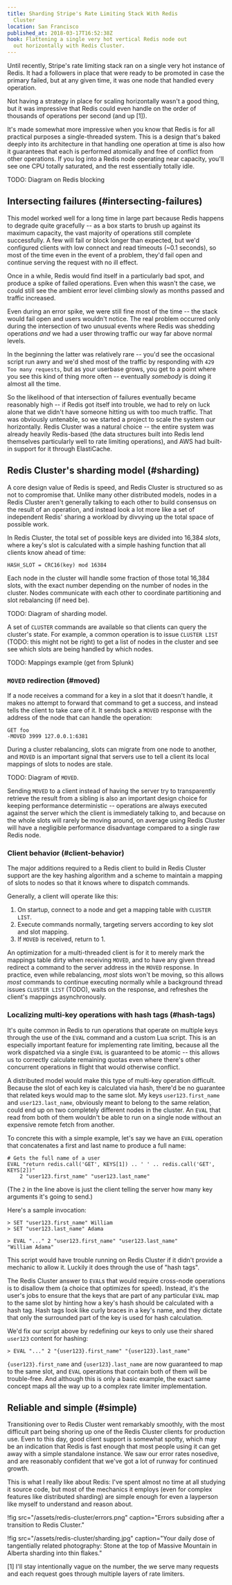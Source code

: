```yaml
---
title: Sharding Stripe's Rate Limiting Stack With Redis
  Cluster
location: San Francisco
published_at: 2018-03-17T16:52:38Z
hook: Flattening a single very hot vertical Redis node out
  out horizontally with Redis Cluster.
---
```


Until recently, Stripe's rate limiting stack ran on a
single very hot instance of Redis. It had a followers in
place that were ready to be promoted in case the primary
failed, but at any given time, it was one node that handled
every operation.

Not having a strategy in place for scaling horizontally
wasn't a good thing, but it was impressive that Redis could
even handle on the order of thousands of operations per
second (and up [1]).

It's made somewhat more impressive when you know that Redis
is for all practical purposes a single-threaded system.
This is a design that's baked deeply into its architecture
in that handling one operation at time is also how it
guarantees that each is performed atomically and free of
conflict from other operations. If you log into a Redis
node operating near capacity, you'll see one CPU totally
saturated, and the rest essentially totally idle.

TODO: Diagram on Redis blocking

## Intersecting failures (#intersecting-failures)

This model worked well for a long time in large part
because Redis happens to degrade quite gracefully -- as a
box starts to brush up against its maximum capacity, the
vast majority of operations still complete successfully. A
few will fail or block longer than expected, but we'd
configured clients with low connect and read timeouts (~0.1
seconds), so most of the time even in the event of a
problem, they'd fail open and continue serving the request
with no ill effect.

Once in a while, Redis would find itself in a particularly
bad spot, and produce a spike of failed operations. Even
when this wasn't the case, we could still see the ambient
error level climbing slowly as months passed and traffic
increased.

Even during an error spike, we were still fine most of the
time -- the stack would fail open and users wouldn't
notice. The real problem occurred only during the
intersection of two unusual events where Redis was shedding
operations _and_ we had a user throwing traffic our way
far above normal levels.

In the beginning the latter was relatively rare -- you'd
see the occasional script run awry and we'd shed most of
the traffic by responding with `429 Too many requests`, but
as your userbase grows, you get to a point where you see
this kind of thing more often -- eventually _somebody_ is
doing it almost all the time.

So the likelihood of that intersection of failures
eventually became reasonably high -- if Redis got itself
into trouble, we had to rely on luck alone that we didn't
have someone hitting us with too much traffic. That was
obviously untenable, so we started a project to scale the
system our horizontally. Redis Cluster was a natural choice
-- the entire system was already heavily Redis-based (the
data structures built into Redis lend themselves
particularly well to rate limiting operations), and AWS had
built-in support for it through ElastiCache.

## Redis Cluster's sharding model (#sharding)

A core design value of Redis is speed, and Redis Cluster is
structured so as not to compromise that. Unlike many other
distributed models, nodes in a Redis Cluster aren't
generally talking to each other to build consensus on the
result of an operation, and instead look a lot more like a
set of independent Redis' sharing a workload by divvying up
the total space of possible work.

In Redis Cluster, the total set of possible keys are
divided into 16,384 _slots_, where a key's slot is
calculated with a simple hashing function that all clients
know ahead of time:

```
HASH_SLOT = CRC16(key) mod 16384
```

Each node in the cluster will handle some fraction of those
total 16,384 slots, with the exact number depending on the
number of nodes in the cluster. Nodes communicate with each
other to coordinate partitioning and slot rebalancing (if
need be).

TODO: Diagram of sharding model.

A set of `CLUSTER` commands are available so that clients
can query the cluster's state. For example, a common
operation is to issue `CLUSTER LIST` (TODO: this might not
be right) to get a list of nodes in the cluster and see see
which slots are being handled by which nodes.

TODO: Mappings example (get from Splunk)

### `MOVED` redirection (#moved)

If a node receives a command for a key in a slot that it
doesn't handle, it makes no attempt to forward that command
to get a success, and instead tells the client to take care
of it. It sends back a `MOVED` response with the address of
the node that can handle the operation:

```
GET foo
-MOVED 3999 127.0.0.1:6381
```

During a cluster rebalancing, slots can migrate from one
node to another, and `MOVED` is an important signal that
servers use to tell a client its local mappings of slots to
nodes are stale.

TODO: Diagram of `MOVED`.

Sending `MOVED` to a client instead of having the server
try to transparently retrieve the result from a sibling is
also an important design choice for keeping performance
deterministic -- operations are always executed against the
server which the client is immediately talking to, and
because on the whole slots will rarely be moving around,
on average using Redis Cluster will have a negligible
performance disadvantage compared to a single raw Redis
node.

### Client behavior (#client-behavior)

The major additions required to a Redis client to build in
Redis Cluster support are the key hashing algorithm and a
scheme to maintain a mapping of slots to nodes so that it
knows where to dispatch commands.

Generally, a client will operate like this:

1. On startup, connect to a node and get a mapping table
   with `CLUSTER LIST`.
2. Execute commands normally, targeting servers according
   to key slot and slot mapping.
3. If `MOVED` is received, return to 1.

An optimization for a multi-threaded client is for it to
merely mark the mappings table dirty when receiving
`MOVED`, and to have any given thread redirect a command to
the server address in the `MOVED` response. In practice,
even while rebalancing, _most_ slots won't be moving, so
this allows _most_ commands to continue executing normally
while a background thread issues `CLUSTER LIST` (TODO),
waits on the response, and refreshes the client's mappings
asynchronously.

### Localizing multi-key operations with hash tags (#hash-tags)

It's quite common in Redis to run operations that operate
on multiple keys through the use of the `EVAL` command and
a custom Lua script. This is an especially important
feature for implementing rate limiting, because all the
work dispatched via a single `EVAL` is guaranteed to be
atomic -- this allows us to correctly calculate remaining
quotas even where there's other concurrent operations in
flight that would otherwise conflict.

A distributed model would make this type of multi-key
operation difficult. Because the slot of each key is
calculated via hash, there'd be no guarantee that related
keys would map to the same slot. My keys
`user123.first_name` and `user123.last_name`, obviously
meant to belong to the same relation, could end up on two
completely different nodes in the cluster. An `EVAL` that
read from both of them wouldn't be able to run on a single
node without an expensive remote fetch from another.

To concrete this with a simple example, let's say we have
an `EVAL` operation that concatenates a first and last name
to produce a full name:

```
# Gets the full name of a user
EVAL "return redis.call('GET', KEYS[1]) .. ' ' .. redis.call('GET', KEYS[2])"
    2 "user123.first_name" "user123.last_name"
```

(The `2` in the line above is just the client telling the
server how many key arguments it's going to send.)

Here's a sample invocation:

```
> SET "user123.first_name" William
> SET "user123.last_name" Adama

> EVAL "..." 2 "user123.first_name" "user123.last_name"
"William Adama"
```

This script would have trouble running on Redis Cluster if
it didn't provide a mechanic to allow it. Luckily it does
through the use of "hash tags".

The Redis Cluster answer to `EVAL`s that would require
cross-node operations is to disallow them (a choice that
optimizes for speed). Instead, it's the user's jobs to
ensure that the keys that are part of any particular `EVAL`
map to the same slot by hinting how a key's hash should be
calculated with a hash tag. Hash tags look like curly
braces in a key's name, and they dictate that only the
surrounded part of the key is used for hash calculation.

We'd fix our script above by redefining our keys to only
use their shared `user123` content for hashing:

```
> EVAL "..." 2 "{user123}.first_name" "{user123}.last_name"
```

`{user123}.first_name` and `{user123}.last_name` are now
guaranteed to map to the same slot, and `EVAL` operations
that contain both of them will be trouble-free. And
although this is only a basic example, the exact same
concept maps all the way up to a complex rate limiter
implementation.

## Reliable and simple (#simple)

Transitioning over to Redis Cluster went remarkably
smoothly, with the most difficult part being shoring up one
of the Redis Cluster clients for production use. Even to
this day, good client support is somewhat spotty, which may
be an indication that Redis is fast enough that most people
using it can get away with a simple standalone instance. We
saw our error rates nosedive, and are reasonably confident
that we've got a lot of runway for continued growth.

This is what I really like about Redis: I've spent almost
no time at all studying it source code, but most of the
mechanics it employs (even for complex features like
distributed sharding) are simple enough for even a
layperson like myself to understand and reason about.

!fig src="/assets/redis-cluster/errors.png" caption="Errors subsiding after a transition to Redis Cluster."

!fig src="/assets/redis-cluster/sharding.jpg" caption="Your daily dose of tangentially related photography: Stone at the top of Massive Mountain in Alberta sharding into thin flakes."

[1] I'll stay intentionally vague on the number, the we
serve many requests and each request goes through multiple
layers of rate limiters.

[client]: TODO
[spec]: https://redis.io/topics/cluster-spec
